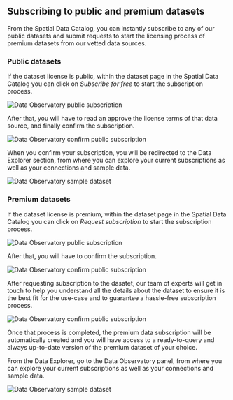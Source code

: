 ## Subscribing to public and premium datasets

From the Spatial Data Catalog, you can instantly subscribe to any of our public datasets and submit requests to start the licensing process of premium datasets from our vetted data sources.
### Public datasets

If the dataset license is public, within the dataset page in the Spatial Data Catalog you can click on *Subscribe for free* to start the subscription process. 

![Data Observatory public subscription](/img/cloud-native-workspace/data-observatory/do-public-subscribe-for-free.png)

After that, you will have to read an approve the license terms of that data source, and finally confirm the subscription.

![Data Observatory confirm public subscription](/img/cloud-native-workspace/data-observatory/do-public-confirm-subscription.png)

When you confirm your subscription, you will be redirected to the Data Explorer section, from where you can explore your current subscriptions as well as your connections and sample data.

![Data Observatory sample dataset](/img/cloud-native-workspace/data-observatory/do-public-subscription.png)
### Premium datasets

If the dataset license is premium, within the dataset page in the Spatial Data Catalog you can click on *Request subscription* to start the subscription process.

![Data Observatory public subscription](/img/cloud-native-workspace/data-observatory/do-premium-request-subscription.png)

After that, you will have to confirm the subscription.

![Data Observatory confirm public subscription](/img/cloud-native-workspace/data-observatory/do-premium-confirm-subscription-request.png)


After requesting subscription to the dasatet, our team of experts will get in touch to help you understand all the details about the dataset to ensure it is the best fit for the use-case and to guarantee a hassle-free subscription process. 

![Data Observatory confirm public subscription](/img/cloud-native-workspace/data-observatory/do-premium-subscription-request-sent.png)

Once that process is completed, the premium data subscription will be automatically created and you will have access to a ready-to-query and always up-to-date version of the premium dataset of your choice.

From the Data Explorer, go to the Data Observatory panel, from where you can explore your current subscriptions as well as your connections and sample data.

![Data Observatory sample dataset](/img/cloud-native-workspace/data-observatory/do-premium-subscription.png)